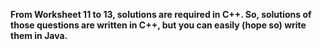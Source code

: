**From Worksheet 11 to 13, solutions are required in C++. So, solutions of those questions are written in C++, but you can easily (hope so) write them in Java.**
